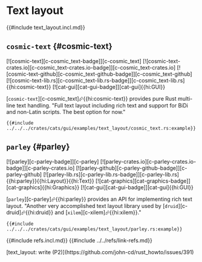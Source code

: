 # Text layout

{{#include text_layout.incl.md}}

## `cosmic-text` {#cosmic-text}

[![cosmic-text][c-cosmic_text-badge]][c-cosmic_text] [![cosmic-text-crates.io][c-cosmic_text-crates.io-badge]][c-cosmic_text-crates.io] [![cosmic-text-github][c-cosmic_text-github-badge]][c-cosmic_text-github] [![cosmic-text-lib.rs][c-cosmic_text-lib.rs-badge]][c-cosmic_text-lib.rs]{{hi:cosmic-text}} [![cat-gui][cat-gui-badge]][cat-gui]{{hi:GUI}}

[`cosmic-text`][c-cosmic_text]⮳{{hi:cosmic-text}} provides pure Rust multi-line text handling. "Full text layout including rich text and support for BiDi and non-Latin scripts. The best option for now."

```rust,editable
{{#include ../../../crates/cats/gui/examples/text_layout/cosmic_text.rs:example}}
```

## `parley` {#parley}

[![parley][c-parley-badge]][c-parley] [![parley-crates.io][c-parley-crates.io-badge]][c-parley-crates.io] [![parley-github][c-parley-github-badge]][c-parley-github] [![parley-lib.rs][c-parley-lib.rs-badge]][c-parley-lib.rs]{{hi:parley}}{{hi:Layout}}{{hi:Text}} [![cat-graphics][cat-graphics-badge]][cat-graphics]{{hi:Graphics}} [![cat-gui][cat-gui-badge]][cat-gui]{{hi:GUI}}

[`parley`][c-parley]⮳{{hi:parley}} provides an API for implementing rich text layout. "Another very accomplished text layout library used by [`druid`][c-druid]⮳{{hi:druid}} and [`xilem`][c-xilem]⮳{{hi:xilem}}."

```rust,editable
{{#include ../../../crates/cats/gui/examples/text_layout/parley.rs:example}}
```

{{#include refs.incl.md}}
{{#include ../../refs/link-refs.md}}

<div class="hidden">
[text_layout: write (P2)](https://github.com/john-cd/rust_howto/issues/391)

</div>
